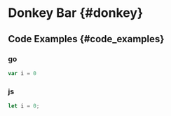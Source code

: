 # Donkey Bar {#donkey}

## Code Examples {#code_examples}

### go

```go
var i = 0
```

### js

```javascript
let i = 0;
```
